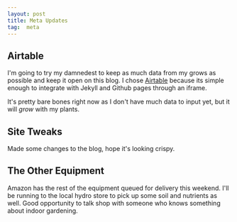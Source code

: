 ```yaml
---
layout: post
title: Meta Updates
tag:  meta
---
```


## Airtable
I'm going to try my damnedest to keep as much data from my grows as possible and keep it open on this blog. I chose [Airtable](https://airtable.com/) because its simple enough to integrate with Jekyll and Github pages through an iframe.

It's pretty bare bones right now as I don't have much data to input yet, but it will <i class="green">grow</i> with my plants.

## Site Tweaks

Made some changes to the blog, hope it's looking crispy.

## The Other Equipment

Amazon has the rest of the equipment queued for delivery this weekend. I'll be running to the local hydro store to pick up some soil and nutrients as well. Good opportunity to talk shop with someone who knows something about indoor gardening.
